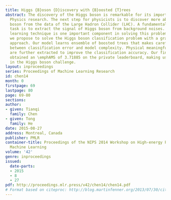 ```yaml
---
title: Higgs {B}oson {D}iscovery with {B}oosted {T}rees
abstract: The discovery of the Higgs boson is remarkable for its importance in modern
  Physics research. The next step for physicists is to discover more about the Higgs
  boson from the data of the Large Hadron Collider (LHC). A fundamental and challenging
  task is to extract the signal of Higgs boson from background noises. The machine
  learning technique is one important component in solving this problem. In this paper,
  we propose to solve the Higgs boson classification problem with a gradient boosting
  approach. Our model learns ensemble of boosted trees that makes careful tradeoff
  between classification error and model complexity. Physical meaningful features
  are further extracted to improve the classification accuracy. Our final solution
  obtained an \emphAMS of 3.71885 on the private leaderboard, making us the top 2%
  in the Higgs boson challenge.
layout: inproceedings
series: Proceedings of Machine Learning Research
id: chen14
month: 0
firstpage: 69
lastpage: 80
page: 69-80
sections: 
author:
- given: Tianqi
  family: Chen
- given: Tong
  family: He
date: 2015-08-27
address: Montreal, Canada
publisher: PMLR
container-title: Proceedings of the NIPS 2014 Workshop on High-energy Physics and
  Machine Learning
volume: '42'
genre: inproceedings
issued:
  date-parts:
  - 2015
  - 8
  - 27
pdf: http://proceedings.mlr.press/v42/chen14/chen14.pdf
# Format based on citeproc: http://blog.martinfenner.org/2013/07/30/citeproc-yaml-for-bibliographies/
---
```

